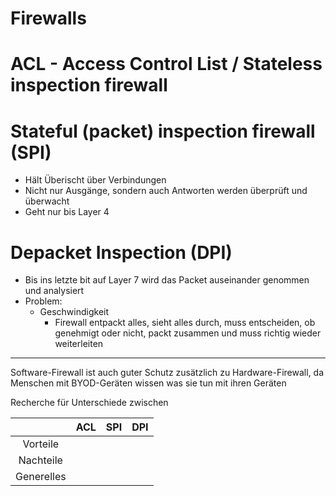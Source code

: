 Firewalls
====

ACL - Access Control List / Stateless inspection firewall
====

Stateful (packet) inspection firewall (SPI)
====

- Hält Überischt über Verbindungen
- Nicht nur Ausgänge, sondern auch Antworten werden überprüft und überwacht
- Geht nur bis Layer 4

Depacket Inspection (DPI)
====

- Bis ins letzte bit auf Layer 7 wird das Packet auseinander genommen und analysiert
- Problem: 
   - Geschwindigkeit
      - Firewall entpackt alles, sieht alles durch, muss entscheiden, ob genehmigt oder nicht, packt zusammen und muss richtig wieder weiterleiten

---

Software-Firewall ist auch guter Schutz zusätzlich zu Hardware-Firewall, da Menschen mit BYOD-Geräten wissen was sie tun mit ihren Geräten

Recherche für Unterschiede zwischen

|   | ACL | SPI | DPI |
|:---:|:---:|:---:|:---:|
| Vorteile |   |   |   |
| Nachteile |   |   |   |
| Generelles |   |   |   |